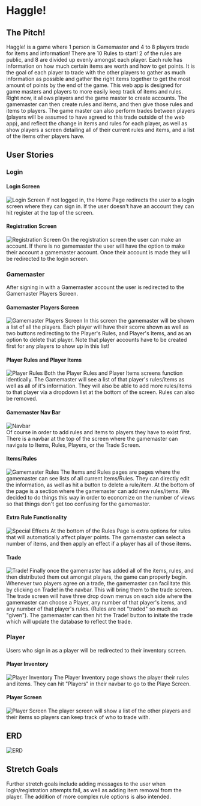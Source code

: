 # Haggle!
## The Pitch!
Haggle! is a game where 1 person is Gamemaster and 4 to 8 players trade for items and information! There are 10 Rules to start! 2 of the rules are public, and 8 are divided up evenly amongst each player. Each rule has information on how much certain items are worth and how to get points. It is the goal of each player to trade with the other players to gather as much information as possible and gather the right items together to get the most amount of points by the end of the game. This web app is designed for game masters and players to more easily keep track of items and rules. Right now, it allows players and the game master to create accounts. The gamemaster can then create rules and items, and then give those rules and items to players. The game master can also perform trades between players (players will be assumed to have agreed to this trade outside of the web app), and reflect the change in items and rules for each player, as well as show players a screen detailing all of their current rules and items, and a list of the items other players have. 
## User Stories
### Login
#### Login Screen
![Login Screen](haggle_screenshots/login.png)
If not logged in, the Home Page redirects the user to a login screen where they can sign in. If the user doesn't have an account they can hit register at the top of the screen.
#### Registration Screen
![Registration Screen](haggle_screenshots/register.png)
On the registration screen the user can make an account. If there is no gamemaster the user will have the option to make their account a gamemaster account. Once their account is made they will be redirected to the login screen.
### Gamemaster
After signing in with a Gamemaster account the user is redirected to the Gamemaster Players Screen.
#### Gamemaster Players Screen
![Gamemaster Players Screen](haggle_screenshots/gamemaster_players.PNG)
In this screen the gamemaster will be shown a list of all the players. Each player will have their scorre shown as well as two buttons redirecting to the Player's Rules, and Player's Items, and as an option to delete that player. Note that player accounts have to be created first for any players to show up in this list!
#### Player Rules and Player Items
![Player Rules](haggle_screenshots/player_rules.PNG)
Both the Player Rules and Player Items screens function identically. The Gamemaster will see a list of that player's rules/items as well as all of it's information. They will also be able to add more rules/items to that player via a dropdown list at the bottom of the screen. Rules can also be removed.
#### Gamemaster Nav Bar
![Navbar](haggle_screenshots/navbar.PNG)  
Of course in order to add rules and items to players they have to exist first. There is a navbar at the top of the screen where the gamemaster can navigate to Items, Rules, Players, or the Trade Screen.
#### Items/Rules
![Gamemaster Rules](haggle_screenshots/gamemaster_rules.PNG)
The Items and Rules pages are pages where the gamemaster can see lists of all current Items/Rules. They can directly edit the information, as well as hit a button to delete a rule/item. At the bottom of the page is a section where the gamemaster can add new rules/items. We decided to do things this way in order to economize on the number of views so that things don't get too confusing for the gamemaster.
#### Extra Rule Functionality
![Special Effects](haggle_screenshots/special_effects.PNG)
At the bottom of the Rules Page is extra options for rules that will automatically affect player points. The gamemaster can select a number of items, and then apply an effect if a player has all of those items.
#### Trade
![Trade!](haggle_screenshots/trade.PNG)
Finally once the gamemaster has added all of the items, rules, and then distributed them out amongst players, the game can properly begin. Whenever two players agree on a trade, the gamemaster can facilitate this by clicking on Trade! in the navbar. This will bring them to the trade screen. The trade screen will have three drop down menus on each side where the gamemaster can choose a Player, any number of that player's items, and any number of that player's rules. (Rules are not "traded" so much as "given"). The gamemaster can then hit the Trade! button to initate the trade which will update the database to reflect the trade.
### Player
Users who sign in as a player will be redirected to their inventory screen.
#### Player Inventory
![Player Inventory](haggle_screenshots/player_inventory.PNG)
The Player Inventory page shows the player their rules and items. They can hit "Players" in their navbar to go to the Playe Screen.
#### Player Screen
![Player Screen](haggle_screenshots/player_list.PNG)
The player screen will show a list of the other players and their items so players can keep track of who to trade with.
## ERD
![ERD](haggle_screenshots/ERD.png)
## Stretch Goals
Further stretch goals include adding messages to the user when login/registration attempts fail, as well as adding item removal from the player. The addition of more complex rule options is also intended.
